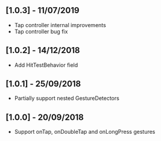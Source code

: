 ## [1.0.3] - 11/07/2019

- Tap controller internal improvements
- Tap controller bug fix

## [1.0.2] - 14/12/2018

- Add HitTestBehavior field

## [1.0.1] - 25/09/2018

- Partially support nested GestureDetectors

## [1.0.0] - 20/09/2018

- Support onTap, onDoubleTap and onLongPress gestures

